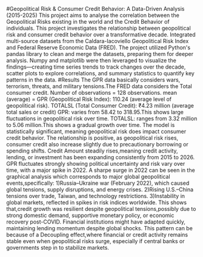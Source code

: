 #Geopolitical Risk & Consumer Credit Behavior: A Data-Driven Analysis (2015-2025)
This project aims to analyse the correlation between the Geopolitical Risks existing in the world and the Credit Behavior of individuals.
This project investigates the relationship between geopolitical risk and consumer credit behavior over a transformative decade.
Integrated multi-source datasets from the Caldara-Iacoviello Geopolitical Risk Index and Federal Reserve Economic Data (FRED).
The project utilized Python's pandas library to clean and merge the datasets, preparing them for deeper analysis. Numpy and matplotlib were then leveraged to visualize the findings—creating time series trends to track changes over the decade, scatter plots to explore correlations, and summary statistics to quantify key patterns in the data.
#Results
The GPR data basically considers wars, terrorism, threats, and military tensions.The FRED data considers the Total consumer credit.
Number of observations = 128 observations.
mean (average) = GPR (Geopolitical Risk Index): 110.24 (average level of geopolitical risk).
                 TOTALSL (Total Consumer Credit): ₹4.23 million (average total sales or credit)
GPR: varies from 58.42 to 318.95.This shows large fluctuations in geopolitical risk over time.
TOTALSL: ranges from 3.32 million to 5.06 million.This shows a gradual growth over time.
The model is statistically significant, meaning geopolitical risk does impact consumer credit behavior.
The relationship is positive, as geopolitical risk rises, consumer credit also increase slightly  due to precautionary borrowing or spending shifts.
Credit Amount steadily rises,meaning credit activity, lending, or investment has been expanding consistently from 2015 to 2026.
GPR fluctuates strongly showing political uncertainty and risk vary over time, with a major spike in 2022.
A sharpe surge in 2022 can be seen in the graphical analysis which corresponds to major global geopolitical events,specifically:
1)Russia–Ukraine war (February 2022), which caused global tensions, supply disruptions, and energy crises.
2)Rising U.S.–China tensions over trade, Taiwan, and technology restrictions.
3)Instability in global markets, reflected in spikes in risk indices worldwide.
This shows that,credit growth was resilient despite geopolitical tensions,possibly due to strong domestic demand, supportive monetary policy, or economic recovery post-COVID.
Financial institutions might have adapted quickly, maintaining lending momentum despite global shocks.
This pattern can be because of a Decoupling effect,where financial or credit activity remains stable even when geopolitical risks surge, especially if central banks or governments step in to stabilize markets.

